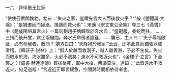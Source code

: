 一六　齊悼惠王世家

“使使召責問魏勃，勃曰：‘失火之家，豈暇先言大人而後救火乎？’”按《鹽鐵論·大論》：“是猶遷延而拯溺，揖讓而救火也”；宋濂《宋文憲公全集》卷三七《燕書》中《趙成陽堪其宫火》一篇刻劃趙子朒假階於奔水氏：“盛冠服，委蛇而往，……三揖而後升堂，默坐兩楹間。奔水氏命儐者設筵，……觴已，主人曰：‘夫子辱臨敝廬，必有命我者，敢問？’朒方白曰：‘天降禍於我家’”云云，即本此意而鋪張以成滑稽。《韓非子·説林》上：“假人於越而救溺子，越人雖善游，子必不生矣。失火而取水於海，海水雖多，火必不滅矣；遠水不可救近火也”，《金樓子·立言》下全襲之；《周書·赫連達傳》賀拔岳死，軍中大擾，衆議莫決，達曰：“此皆遠水不救近火，何足道哉！”言遠近正即言緩急，空間與時間相依待者也。